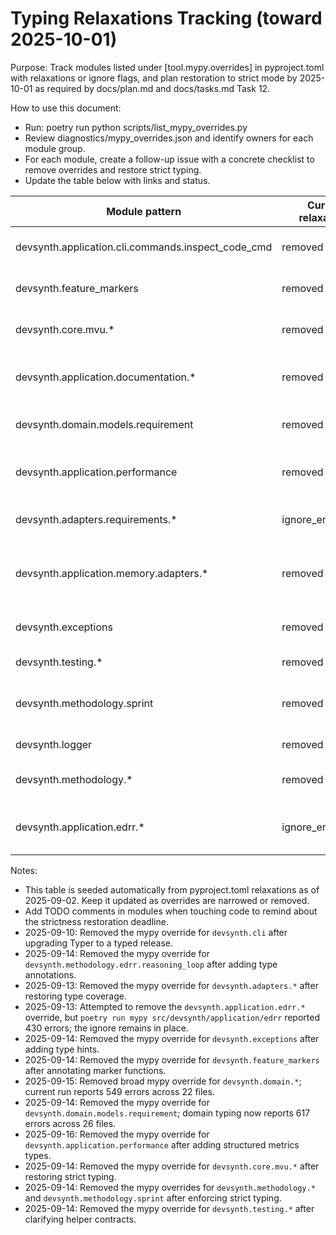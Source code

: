 # Typing Relaxations Tracking (toward 2025-10-01)

Purpose: Track modules listed under [tool.mypy.overrides] in pyproject.toml with relaxations or ignore flags, and plan restoration to strict mode by 2025-10-01 as required by docs/plan.md and docs/tasks.md Task 12.

How to use this document:
- Run: poetry run python scripts/list_mypy_overrides.py
- Review diagnostics/mypy_overrides.json and identify owners for each module group.
- For each module, create a follow-up issue with a concrete checklist to remove overrides and restore strict typing.
- Update the table below with links and status.

| Module pattern | Current relaxations | Owner | Issue link | Target date | Status |
|---|---|---|---|---|---|
| devsynth.application.cli.commands.inspect_code_cmd | removed | TBD | [restore-strict-typing-inspect-code-cmd.md](restore-strict-typing-inspect-code-cmd.md) | 2025-10-01 | closed |
| devsynth.feature_markers | removed | TBD | [restore-strict-typing-feature-markers.md](restore-strict-typing-feature-markers.md) | 2025-10-01 | closed |
| devsynth.core.mvu.* | removed | TBD | [restore-strict-typing-core-mvu.md](restore-strict-typing-core-mvu.md) | 2025-10-01 | closed |
| devsynth.application.documentation.* | removed | TBD | [restore-strict-typing-application-documentation.md](restore-strict-typing-application-documentation.md) | 2025-10-01 | closed |
| devsynth.domain.models.requirement | removed | TBD | [restore-strict-typing-domain.md](restore-strict-typing-domain.md) | 2025-10-01 | closed |
| devsynth.application.performance | removed | TBD | [restore-strict-typing-application-performance.md](restore-strict-typing-application-performance.md) | 2025-10-01 | closed |
| devsynth.adapters.requirements.* | ignore_errors=true | TBD | [restore-strict-typing-adapters-requirements.md](restore-strict-typing-adapters-requirements.md) | 2025-10-01 | open |
| devsynth.application.memory.adapters.* | removed | TBD | [restore-strict-typing-application-memory-adapters.md](restore-strict-typing-application-memory-adapters.md) | 2025-10-01 | closed |
| devsynth.exceptions | removed | TBD | [restore-strict-typing-exceptions.md](restore-strict-typing-exceptions.md) | 2025-10-01 | closed |
| devsynth.testing.* | removed | TBD | [restore-strict-typing-testing.md](restore-strict-typing-testing.md) | 2025-10-01 | closed |
| devsynth.methodology.sprint | removed | TBD | [restore-strict-typing-methodology-sprint.md](restore-strict-typing-methodology-sprint.md) | 2025-10-01 | closed |
| devsynth.logger | removed | TBD | [restore-strict-typing-logger.md](restore-strict-typing-logger.md) | 2025-10-01 | closed |
| devsynth.methodology.* | removed | TBD | [restore-strict-typing-methodology.md](restore-strict-typing-methodology.md) | 2025-10-01 | closed |
| devsynth.application.edrr.* | ignore_errors=true | TBD | [restore-strict-typing-application-edrr.md](restore-strict-typing-application-edrr.md) | 2025-10-01 | open |

Notes:
- This table is seeded automatically from pyproject.toml relaxations as of 2025-09-02. Keep it updated as overrides are narrowed or removed.
- Add TODO comments in modules when touching code to remind about the strictness restoration deadline.
- 2025-09-10: Removed the mypy override for `devsynth.cli` after upgrading Typer to a typed release.
- 2025-09-14: Removed the mypy override for `devsynth.methodology.edrr.reasoning_loop` after adding type annotations.
- 2025-09-13: Removed the mypy override for `devsynth.adapters.*` after restoring type coverage.
- 2025-09-13: Attempted to remove the `devsynth.application.edrr.*` override, but `poetry run mypy src/devsynth/application/edrr`
  reported 430 errors; the ignore remains in place.
- 2025-09-14: Removed the mypy override for `devsynth.exceptions` after adding type hints.
- 2025-09-14: Removed the mypy override for `devsynth.feature_markers` after annotating marker functions.
- 2025-09-15: Removed broad mypy override for `devsynth.domain.*`; current run reports 549 errors across 22 files.
- 2025-09-14: Removed the mypy override for `devsynth.domain.models.requirement`; domain typing now reports 617 errors across 26 files.
- 2025-09-16: Removed the mypy override for `devsynth.application.performance` after adding structured metrics types.
- 2025-09-14: Removed the mypy override for `devsynth.core.mvu.*` after restoring strict typing.
- 2025-09-14: Removed the mypy overrides for `devsynth.methodology.*` and `devsynth.methodology.sprint` after enforcing strict typing.
- 2025-09-14: Removed the mypy override for `devsynth.testing.*` after clarifying helper contracts.
